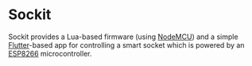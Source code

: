 # Sockit
Sockit provides a Lua-based firmware (using [NodeMCU](https://nodemcu.readthedocs.io/en/master/))
and a simple [Flutter](https://flutter.dev)-based app for controlling a smart socket which is powered by an
[ESP8266](https://en.wikipedia.org/wiki/ESP8266) microcontroller.
